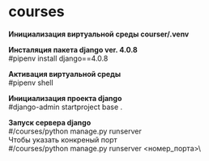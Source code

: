 # courses

**Инициализация виртуальной среды courser/\.venv**

**Инсталяция пакета django ver. 4.0.8**\
#pipenv install django==4.0.8

**Активация виртуальной среды**\
#pipenv shell

**Инициализация проекта django**\
#django-admin startproject base .

**Запуск сервера django**\
#/courses/python manage.py runserver\
Чтобы указать конкреный порт\
#/courses/python manage.py runserver <номер_порта>\